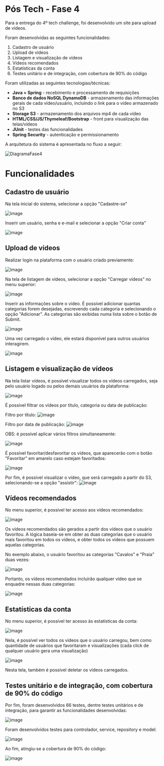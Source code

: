 # Pós Tech - Fase 4

Para a entrega do 4º tech challenge, foi desenvolvido um site para upload de vídeos.

Foram desenvolvidas as seguintes funcionalidades:

1. Cadastro de usuário
2. Upload de vídeos
3. Listagem e visualização de vídeos
4. Vídeos recomendados
5. Estatísticas da conta
6. Testes unitário e de integração, com cobertura de 90% do código
   
Foram utilizadas as seguintes tecnologias/técnicas:
 * **Java + Spring** - recebimento e processamento de requisições
 * **Banco de dados NoSQL DynamoDB** - armazenamento das informações gerais de cada vídeo/usuário, incluindo o link para o vídeo armazenado no S3
 * **Storage S3** - armazenamento dos arquivos mp4 de cada vídeo
 * **HTML/CSS/JS/Thymeleaf/Bootstrap** - front para visualização das telas/vídeos
 * **JUnit** - testes das funcionalidades
 * **Spring Security** - autenticação e permissionamento

A arquitetura do sistema é apresentada no fluxo a seguir:

![DiagramaFase4](https://github.com/RMorelloS/fase4/assets/32580031/3aae40e9-63f7-42a5-a585-22a0f84fbdf7)

# Funcionalidades

## Cadastro de usuário

Na tela inicial do sistema, selecionar a opção "Cadastre-se"

![image](https://github.com/RMorelloS/fase4/assets/32580031/7b5194f7-bac3-4c62-baca-18eefd7748f5)

Inserir um usuário, senha e e-mail e selecionar a opção "Criar conta"

![image](https://github.com/RMorelloS/fase4/assets/32580031/fb022278-5f93-4970-9b8d-64fb9d4b935b)

## Upload de vídeos

Realizar login na plataforma com o usuário criado previamente:

![image](https://github.com/RMorelloS/fase4/assets/32580031/5d06e850-d489-40af-a429-34f7a9df6200)

Na tela de listagem de vídeos, selecionar a opção "Carregar vídeos" no menu superior:

![image](https://github.com/RMorelloS/fase4/assets/32580031/70621ebf-09d8-419c-a7e4-e899b59dc096)

Inserir as informações sobre o vídeo. É possível adicionar quantas categorias forem desejadas, escrevendo cada categoria e selecionando o opção "Adicionar". As categorias são exibidas numa lista sobre o botão de Submit.

![image](https://github.com/RMorelloS/fase4/assets/32580031/72c5a36f-bb5e-4363-9a44-d278e1c56199)

Uma vez carregado o vídeo, ele estará disponível para outros usuários interagirem.

![image](https://github.com/RMorelloS/fase4/assets/32580031/7180c615-fcb5-4b56-a474-47c0c2004fc1)

## Listagem e visualização de vídeos

Na tela listar vídeos, é possível visualizar todos os vídeos carregados, seja pelo usuário logado ou pelos demais usuários da plataforma:

![image](https://github.com/RMorelloS/fase4/assets/32580031/dd40bc52-a3e1-4320-9406-d0c2a1fb22f9)

É possível filtrar os vídeos por título, categoria ou data de publicação:

Filtro por título:
![image](https://github.com/RMorelloS/fase4/assets/32580031/76523931-bf21-4eca-a5ec-d1e95f389e0f)

Filtro por data de publicação:
![image](https://github.com/RMorelloS/fase4/assets/32580031/a7e9dc2d-065c-4182-8803-92a0a70cb149)

OBS: é possível aplicar vários filtros simultaneamente:

![image](https://github.com/RMorelloS/fase4/assets/32580031/6a764933-ff16-4b3b-b55c-32ad7f3d9a42)


É possível favoritar/desfavoritar os vídeos, que aparecerão com o botão "Favoritar" em amarelo caso estejam favoritados:

![image](https://github.com/RMorelloS/fase4/assets/32580031/700fee13-ca2d-4c70-963c-0198a3194185)

Por fim, é possível visualizar o vídeo, que será carregado a partir do S3, selecionando-se a opção "assistir":
![image](https://github.com/RMorelloS/fase4/assets/32580031/ba33f772-8c62-4103-9e44-8b85441ec070)

## Vídeos recomendados

No menu superior, é possível ter acesso aos vídeos recomendados:

![image](https://github.com/RMorelloS/fase4/assets/32580031/ae8050d5-141a-4137-ba67-6e3718945959)

Os vídeos recomendados são gerados a partir dos vídeos que o usuário favoritou. A lógica baseia-se em obter as duas categorias que o usuário mais favoritou em todos os vídeos, e obter todos os vídeos que possuem aquelas categorias.

No exemplo abaixo, o usuário favoritou as categorias "Cavalos" e "Praia" duas vezes:

![image](https://github.com/RMorelloS/fase4/assets/32580031/810ffa55-c5a5-414a-8eeb-86401a43dc3c)

Portanto, os vídeos recomendados incluirão qualquer vídeo que se enquadre nessas duas categorias:

![image](https://github.com/RMorelloS/fase4/assets/32580031/de67374e-3a2f-472f-ae02-d13a3eee1e2e)

## Estatísticas da conta

No menu superior, é possível ter acesso às estatísticas da conta:

![image](https://github.com/RMorelloS/fase4/assets/32580031/6f672443-9763-4f46-8fa4-c7ef7f800d7f)

Nela, é possível ver todos os vídeos que o usuário carregou, bem como quantidade de usuários que favoritaram e visualizações (cada click de qualquer usuário gera uma visualização)

![image](https://github.com/RMorelloS/fase4/assets/32580031/814b26ee-870c-41fb-97be-77d0f67fcf8b)

Nesta tela, também é possível deletar os vídeos carregados.

## Testes unitário e de integração, com cobertura de 90% do código

Por fim, foram desenvolvidos 66 testes, dentre testes unitários e de integração, para garantir as funcionalidades desenvolvidas:

![image](https://github.com/RMorelloS/fase4/assets/32580031/d3c49b50-d056-4780-a3ed-3deb87dfac37)

Foram desenvolvidos testes para controlador, service, repository e model:

![image](https://github.com/RMorelloS/fase4/assets/32580031/83178317-dce2-4db8-b299-4071c40fda44)

Ao fim, atingiu-se a cobertura de 90% do código:

![image](https://github.com/RMorelloS/fase4/assets/32580031/85795a9d-0edf-49ed-88a2-222f4d4db294)

